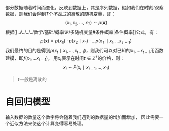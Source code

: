 部分数据随着时间而变化，反映到数据上，其是序列数据，假如我们在时刻$t$观察数据，则我们会得到$T$个*不独立*的离散的随机变量，即：
$$
(x_1, x_2, \ldots, x_T) \sim p(\mathbf{x})
$$
根据[[../../../../数学/基础/概率论/多随机变量#条件概率|条件概率]]公式，有：
$$
p(\mathbf{x}) = p(x_1) \cdot p(x_2 \mid x_1) \cdot \ldots p(x_T \mid x_1, \ldots x_{T-1})
$$
我们最终的目的是得到$p(x_t \mid x_1, \ldots, x_{t-1})$，则我们可以对已知的$x_1, \ldots x_{t-1}$用函数建模，即$f(x_1, \ldots x_{t-1})$。
用$x_t$表示在时间$t \in \mathbb{Z}^+$的价格，则：
$$
x_t \sim P(x_t \mid x_{t-1}, \ldots, x_1)
$$
> $t$一般是离散的

# 自回归模型
输入数据的数量这个数字将会随着我们遇到的数据量的增加而增加， 因此需要一个近似方法来使这个计算变得容易处理。